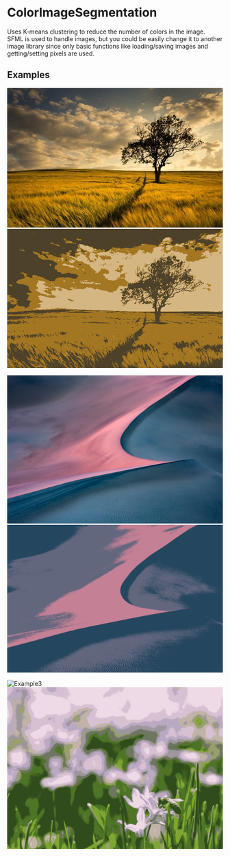 # ColorImageSegmentation
Uses K-means clustering to reduce the number of colors in the image.
SFML is used to handle images, but you could be easily change it to another image library since only basic functions like loading/saving images and getting/setting pixels are used.

## Examples
![Example1](/Examples/ex2.jpg?raw=true)
![Output1](/Examples/out2.png?raw=true)

![Example2](/Examples/ex3.jpg?raw=true)
![Output2](/Examples/out3.png?raw=true)

![Example3](/Examples/ex4.jpg?raw=true)
![Output3](/Examples/out4.png?raw=true)